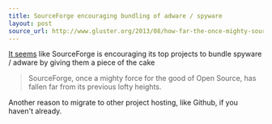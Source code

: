 ```yaml
---
title: SourceForge encouraging bundling of adware / spyware
layout: post
source_url: http://www.gluster.org/2013/08/how-far-the-once-mighty-sourceforge-has-fallen/
---
```

[It seems][post-url] like SourceForge is encouraging its top projects to bundle spyware / adware by giving them a piece of the cake

> SourceForge, once a mighty force for the good of Open Source, has fallen far from its previous lofty heights.

Another reason to migrate to other project hosting, like Github, if you haven't already.

[post-url]: http://www.gluster.org/2013/08/how-far-the-once-mighty-sourceforge-has-fallen/